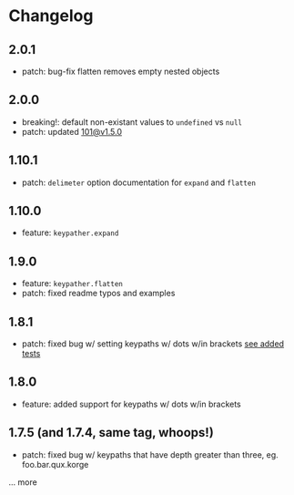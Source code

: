 # Changelog

## 2.0.1
- patch: bug-fix flatten removes empty nested objects

## 2.0.0
- breaking!: default non-existant values to `undefined` vs `null`
- patch: updated 101@v1.5.0

## 1.10.1
- patch: `delimeter` option documentation for `expand` and `flatten`

## 1.10.0
- feature: `keypather.expand`

## 1.9.0
- feature: `keypather.flatten`
- patch: fixed readme typos and examples

## 1.8.1
- patch: fixed bug w/ setting keypaths w/ dots w/in brackets [see added tests](https://github.com/tjmehta/keypather/commit/0904fe7aa0f6556879170424d2781281976e7b28)

## 1.8.0
- feature: added support for keypaths w/ dots w/in brackets

## 1.7.5 (and 1.7.4, same tag, whoops!)
- patch: fixed bug w/ keypaths that have depth greater than three, eg. foo.bar.qux.korge

... more

